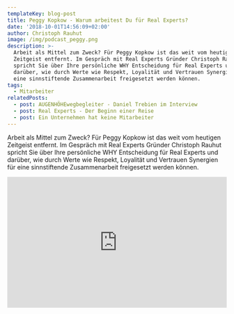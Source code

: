 ```yaml
---
templateKey: blog-post
title: Peggy Kopkow - Warum arbeitest Du für Real Experts?
date: '2018-10-01T14:56:09+02:00'
author: Christoph Rauhut
image: /img/podcast_peggy.png
description: >-
  Arbeit als Mittel zum Zweck? Für Peggy Kopkow ist das weit vom heutigen
  Zeitgeist entfernt. Im Gespräch mit Real Experts Gründer Christoph Rauhut
  spricht Sie über Ihre persönliche WHY Entscheidung für Real Experts und
  darüber, wie durch Werte wie Respekt, Loyalität und Vertrauen Synergien für
  eine sinnstiftende Zusammenarbeit freigesetzt werden können. 
tags:
  - Mitarbeiter
relatedPosts:
  - post: AUGENHÖHEwegbegleiter - Daniel Trebien im Interview
  - post: Real Experts - Der Beginn einer Reise
  - post: Ein Unternehmen hat keine Mitarbeiter
---
```

Arbeit als Mittel zum Zweck? Für Peggy Kopkow ist das weit vom heutigen Zeitgeist entfernt. Im Gespräch mit Real Experts Gründer Christoph Rauhut spricht Sie über Ihre persönliche WHY Entscheidung für Real Experts und darüber, wie durch Werte wie Respekt, Loyalität und Vertrauen Synergien für eine sinnstiftende Zusammenarbeit freigesetzt werden können. 

<iframe width="100%" height="300" scrolling="no" frameborder="no" allow="autoplay" src="https://w.soundcloud.com/player/?url=https%3A//api.soundcloud.com/tracks/495675882&color=%23ff5500&auto_play=false&hide_related=false&show_comments=true&show_user=true&show_reposts=false&show_teaser=true&visual=true"></iframe>
